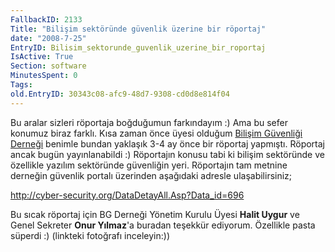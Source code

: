 ```yaml
---
FallbackID: 2133
Title: "Bilişim sektöründe güvenlik üzerine bir röportaj"
date: "2008-7-25"
EntryID: Bilisim_sektorunde_guvenlik_uzerine_bir_roportaj
IsActive: True
Section: software
MinutesSpent: 0
Tags: 
old.EntryID: 30343c08-afc9-48d7-9308-cd0d8e814f04
---
```

Bu aralar sizleri röportaja boğduğumun farkındayım :) Ama bu sefer
konumuz biraz farklı. Kısa zaman önce üyesi olduğum [Bilişim Güvenliği
Derneği](http://www.bg.org.tr/) benimle bundan yaklaşık 3-4 ay önce bir
röportaj yapmıştı. Röportaj ancak bugün yayınlanabildi :) Röportajın
konusu tabi ki bilişim sektöründe ve özellikle yazılım sektöründe
güvenliğin yeri. Röportajın tam metnine derneğin güvenlik portalı
üzerinden aşağıdaki adresle ulaşabilirsiniz;

<http://cyber-security.org/DataDetayAll.Asp?Data_id=696>

Bu sıcak röportaj için BG Derneği Yönetim Kurulu Üyesi **Halit Uygur**
ve Genel Sekreter **Onur Yılmaz**'a buradan teşekkür ediyorum. Özellikle
pasta süperdi :) (linkteki fotoğrafı inceleyin:))



